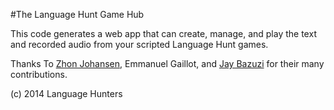 #The Language Hunt Game Hub

This code generates a web app that can create, manage, and play the text and recorded audio from your scripted Language Hunt games.

Thanks To [Zhon Johansen](http://github.com/zhon), Emmanuel Gaillot, and [Jay Bazuzi](http://github.com/jaybazuzi) for their many contributions.

(c) 2014 Language Hunters
